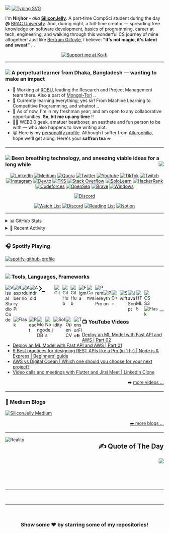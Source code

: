 <img src = "https://raw.githubusercontent.com/MartinHeinz/MartinHeinz/master/wave.gif" width = 40px>   [![Typing SVG](https://readme-typing-svg.herokuapp.com?font=Fira+Code&pause=1000&width=435&lines=Ahoy...+Long+time+no+see!+👨‍💻+🦄)](https://git.io/typing-svg)

I'm **Nirjhor** - *aka* [**SiliconJelly**](https://nirjhor.uwu.ai). A part-time CompSci student during the day **@** [BRAC University](https://www.bracu.ac.bd/). And, during night, a full-time creator — spreading free knowledge on software development, basics of programming, career at tech, engineering, and walking through this wonderful CS journey of mine altogether! Just like [Bertram Gilfoyle](https://screenrant.com/silicon-valley-gilfoyles-badass-quotes/), I believe: **"It's not magic, it's talent and sweat"** ...

<a href="https://ko-fi.com/SiliconJelly" target="_blank"><p align="center">
  [<img src="https://www.learninjava.com/img/ko-fi.gif" alt="Support me at Ko-fi" height="141" width="480">](https://ko-fi.com/SiliconJelly)
</p></a>

---

### <img src="https://emojis.slackmojis.com/emojis/images/1588315024/8823/hyperkitty.gif?1588315024" width="30" /> A perpetual learner from Dhaka, Bangladesh — wanting to make an impact

- 🔭 Working at [ROBU](https://bracurobu.org/), leading the Research and Project Management team there. Also a part of [Mongol-Tori](http://www.bracu-mongoltori.com) ..
- 🌱 Currently learning everything; yes sir! From Machine Learning to Competitive Programming, and whatnot ..
- 💼 As of now, I'm in my freshman year; and am open to any collaborative opportunities. **So, hit me up any time** !!
- 🤟🏻 WEB3.0 geek, amatuer beatboxer, an aesthete and fun person to be with — who also happens to love writing alot.
- 😝 Here is my [personality profile](https://www.16personalities.com/profiles/74eba58a295bf). Although I suffer from [Ailurophilia](https://www.fairmontvet.com/ailurophilia-is-the-love-of-cats-are-you-an-ailurophile), hope we'll get along. Here's your **saffron tea** ☕

---

### <img src="https://emojis.slackmojis.com/emojis/images/1621024394/39092/cat-roll.gif?1621024394" width="28" /> Been breathing technology, and sneezing viable ideas for a long while <img align="right" src="https://img.shields.io/github/followers/SiliconJelly.svg?style=social&label=Follow">

<div align="center">

[![LinkedIn](https://img.shields.io/badge/LinkedIn-0077B5?style=for-the-badge&logo=linkedin&logoColor=white)](https://www.linkedin.com/in/SiliconJelly/)
[![Medium](https://img.shields.io/badge/Medium-333333?style=for-the-badge&logo=medium&logoColor=white)](https://medium.com/@SiliconJelly)
[![Quora](https://img.shields.io/badge/Quora-%23B92B27.svg?&style=for-the-badge&logo=Quora&logoColor=white)](https://www.quora.com/profile/SiliconJelly)
[![Twitter](https://img.shields.io/badge/Twitter-1DA1F2?style=for-the-badge&logo=twitter&logoColor=white)](https://twitter.com/SiliconJelly)
[![Youtube](https://img.shields.io/badge/Youtube-FF0000?style=for-the-badge&logo=youtube&logoColor=white)](https://www.youtube.com/@CSmajor?sub_confirmation=1)
[![TikTok](https://img.shields.io/badge/TikTok-000000?style=for-the-badge&logo=tiktok&logoColor=white)](https://www.tiktok.com/@siliconjelly.io)
[![Twitch](https://img.shields.io/badge/Twitch-9146FF?style=for-the-badge&logo=twitch&logoColor=white)](https://twitch.com/SiliconJelly)
[![Instagram](https://img.shields.io/badge/Instagram-E1306C?style=for-the-badge&logo=instagram&logoColor=white)](https://www.instagram.com/SiliconJelly.Streams)
[![Dev.to](https://img.shields.io/badge/dev.to-0A0A0A?style=for-the-badge&logo=devdotto&logoColor=white)](https://dev.to/SiliconJelly)
[![TKS](https://img.shields.io/badge/TKS.life-000000?style=for-the-badge&logo=&logoColor=white)](https://tks.life/profile/tanjim.mohamed.nirjhor#about)
[![Stack Overflow](https://img.shields.io/badge/Stack_Overflow-FE7A16?style=for-the-badge&logo=stack-overflow&logoColor=white)](https://stackoverflow.com/users/15852167/SiliconJelly-io)
[![SoloLearn](https://img.shields.io/badge/-Sololearn-3a464b?style=for-the-badge&logo=Sololearn&logoColor=white)](https://www.sololearn.com/profile/6383947)
[![HackerRank](https://img.shields.io/badge/-Hackerrank-2EC866?style=for-the-badge&logo=HackerRank&logoColor=white)](https://www.hackerrank.com/SiliconJelly)
[![Codeforces](https://img.shields.io/badge/Codeforces-445f9d?style=for-the-badge&logo=Codeforces&logoColor=white)](https://codeforces.com/profile/SiliconJelly)
[![OpenSea](https://img.shields.io/badge/OpeanSea-2081E2?style=for-the-badge&logo=OpenSea&logoColor=white)](https://opensea.io/NJR4beatZ?tab=created)
[![Brave](https://img.shields.io/badge/Brave-FF1B2D?style=for-the-badge&logo=Brave&logoColor=white)](https://www.androidauthority.com/brave-browser-review-1110069/)
[![Windows](https://img.shields.io/badge/Windows-0078D6?style=for-the-badge&logo=windows&logoColor=white)](https://www.pcmag.com/reviews/microsoft-windows-10)

[![Discord](https://discord.c99.nl/widget/theme-3/707531138473656403.png)](https://discordapp.com/users/707531138473656403)

[![Watch List](https://img.shields.io/badge/Watching-A81D33?style=for-the-badge&logo=myanimelist&logoColor=white)](https://siliconjelly.notion.site/Watch-List-5535071e16074f319adf9d24afb83bde)
[![Discord](https://img.shields.io/badge/Discord-7289DA?style=for-the-badge&logo=discord&logoColor=white)](https://discord.gg/aw96DF4Z9m)
[![Reading List](https://img.shields.io/badge/Reading-372213?style=for-the-badge&logo=goodreads&logoColor=white)](https://siliconjelly.notion.site/Reading-List-fc10cf0987614bb58a7b06d1f5d5c1d7)
[![Notion](https://img.shields.io/badge/Notion-000000?style=for-the-badge&logo=notion&logoColor=white)](https://siliconjelly-blog.notion.site)

</div>

---

<details>
  <summary>📊 GitHub Stats </summary>

  <img align="left" alt="SiliconJelly's GitHub Stats" src="https://github-readme-stats.vercel.app/api?username=SiliconJelly&show_icons=true&hide_border=false&title_color=ff652f&icon_color=FFE400&bg_color=09131B&text_color=ffffff&border_color=0c1a25" />
  <img align="left" alt="SiliconJelly's GitHub Stats" src="https://github-readme-stats.vercel.app/api/top-langs/?username=Developing-Gamer&theme=radical&hide_border=false&include_all_commits=false&count_private=true&layout=compact" />

![](https://komarev.com/ghpvc/?username=SiliconJelly&style=flat)

</details>

<details>

  <summary>👾 Recent Activity</summary>

  <img align="left" alt="SiliconJelly's GitHub Stats" src="https://github-readme-streak-stats.herokuapp.com/?user=SiliconJelly&theme=radical&hide_border=false" />

---

<div align="right">

<!--START_SECTION:activity-->
🎉 Merged PR [#120](https://github.com/codeSTACKr/minter-dapp/pull/120) in [codeSTACKr/minter-dapp](https://github.com/codeSTACKr/minter-dapp)

🗣 Commented on [#120](https://github.com/codeSTACKr/minter-dapp/issues/120) in [codeSTACKr/minter-dapp](https://github.com/codeSTACKr/minter-dapp)

❌ Closed PR [#191](https://github.com/codeSTACKr/create-10k-nft-collection/pull/191) in [codeSTACKr/create-10k-nft-collection](https://github.com/codeSTACKr/create-10k-nft-collection)

🗣 Commented on [#191](https://github.com/codeSTACKr/create-10k-nft-collection/issues/191) in [codeSTACKr/create-10k-nft-collection](https://github.com/codeSTACKr/create-10k-nft-collection)

🎉 Merged PR [#204](https://github.com/codeSTACKr/create-10k-nft-collection/pull/204) in [codeSTACKr/create-10k-nft-collection](https://github.com/codeSTACKr/create-10k-nft-collection)

<!--END_SECTION:activity-->

</div>

</details>

---

### 🎧 Spotify Playing

[![spotify-github-profile](https://spotify-github-profile.vercel.app/api/view?uid=nirjhor7&cover_image=true&theme=novatorem&background_color=000000&bar_color=b16c4e&bar_color_cover=true)](https://open.spotify.com/user/nirjhor7)

---

### <img src="https://emojis.slackmojis.com/emojis/images/1531849430/4246/blob-sunglasses.gif?1531849430" width="30"/>   Tools, Languages, Frameworks

<img align="left" alt="Visual Studio Code" width="26px" src="https://cdn.jsdelivr.net/gh/devicons/devicon/icons/vscode/vscode-original.svg" />
<img align="left" alt="Raspberry Pi" width="26px" src="https://cdn.jsdelivr.net/gh/devicons/devicon/icons/raspberrypi/raspberrypi-original.svg" />
<img align="left" alt="Arduino" width="26px" src="https://cdn.jsdelivr.net/gh/devicons/devicon/icons/arduino/arduino-original.svg" />
<img align="left" alt="Android" width="26px" src="https://cdn.jsdelivr.net/gh/devicons/devicon/icons/android/android-original.svg" />
<img align="left" alt="Terminal" width="26px" src="https://raw.githubusercontent.com/codeSTACKr/codeSTACKr/master/img/terminal-light.svg#gh-light-mode-only" />
<img align="left" alt="Terminal" width="26px" src="https://raw.githubusercontent.com/codeSTACKr/codeSTACKr/master/img/terminal-dark.svg#gh-dark-mode-only" />
<img align="left" alt="Git" width="26px" src="https://cdn.jsdelivr.net/gh/devicons/devicon/icons/git/git-original.svg" />
<img align="left" alt="GitHub" width="26px" src="https://user-images.githubusercontent.com/3369400/139447912-e0f43f33-6d9f-45f8-be46-2df5bbc91289.png#gh-dark-mode-only" />
<img align="left" alt="GitHub" width="26px" src="https://user-images.githubusercontent.com/3369400/139448065-39a229ba-4b06-434b-bc67-616e2ed80c8f.png#gh-light-mode-only" />
<img align="left" alt="Figma" width="26px" src="https://cdn.jsdelivr.net/gh/devicons/devicon/icons/figma/figma-original.svg" />
<img align="left" alt="Canva" width="26px" src="https://cdn.jsdelivr.net/gh/devicons/devicon/icons/canva/canva-original.svg" />
<img align="left" alt="Premiere Pro" width="26px" src="https://cdn.jsdelivr.net/gh/devicons/devicon/icons/premierepro/premierepro-original.svg" />
<br>
<img align="left" alt="Python" width="26px" src="https://cdn.jsdelivr.net/gh/devicons/devicon/icons/python/python-original.svg" />
<img align="left" alt="C++" width="26px" src="https://cdn.jsdelivr.net/gh/devicons/devicon/icons/cplusplus/cplusplus-original.svg" />
<img align="left" alt="Swift" width="26px" src="https://cdn.jsdelivr.net/gh/devicons/devicon/icons/swift/swift-original.svg" />
<img align="left" alt="JavaScript" width="26px" src="https://cdn.jsdelivr.net/gh/devicons/devicon/icons/javascript/javascript-original.svg" />
<img align="left" alt="HTML5" width="26px" src="https://cdn.jsdelivr.net/gh/devicons/devicon/icons/html5/html5-original.svg" />
<img align="left" alt="CSS3" width="26px" src="https://cdn.jsdelivr.net/gh/devicons/devicon/icons/css3/css3-original.svg" />
<br>
<img align="left" alt="Flask" width="49px" src="https://user-images.githubusercontent.com/65353587/203074540-6ba6c38f-a40b-4c75-8243-f6231f898a03.png#gh-light-mode-only" />
<img align="left" alt="Flask" width="49px" src="https://user-images.githubusercontent.com/65353587/203075050-5098e6a0-10f6-4265-bc99-057a8c8efd47.png#gh-dark-mode-only" />
<img align="left" alt="React" width="26px" src="https://cdn.jsdelivr.net/gh/devicons/devicon/icons/react/react-original.svg" />
<img align="left" alt="MongoDB" width="26px" src="https://cdn.jsdelivr.net/gh/devicons/devicon/icons/mongodb/mongodb-original.svg" />
<img align="left" alt="Node.js" width="26px" src="https://cdn.jsdelivr.net/gh/devicons/devicon/icons/nodejs/nodejs-original.svg" />
<img align="left" alt="Solidity" width="39px" src="https://assets-global.website-files.com/6171e9fea621c67e12b9f9be/61b7ba6e7d27f6632e77bf33_logo.svg" />
</br>
<img align="left" alt="OpenCV" width="26px" src="https://cdn.jsdelivr.net/gh/devicons/devicon/icons/opencv/opencv-original.svg" />
<img align="left" alt="TensorFlow" width="26px" src="https://cdn.jsdelivr.net/gh/devicons/devicon/icons/tensorflow/tensorflow-original.svg" />
</br>
<!-- <img align="center" alt="Red Arrow" width="175px" src="https://user-images.githubusercontent.com/65353587/203214670-5d2a3c35-a265-4079-b4d0-eca5d738080c.png" />


<div align="center">

### 🤷‍♂️ You Laugh, You Lose 
<img src="https://random-memer.herokuapp.com/" width="512px"/>
  
</div> -->


---

### 📺 YouTube Videos

<!-- YOUTUBE:START -->
- [Deploy an ML Model with Fast API and AWS | Part 02](https://www.youtube.com/watch?v=o9TOERzCneI)
- [Deploy an ML Model with Fast API and AWS | Part 01](https://www.youtube.com/watch?v=q2xyXjUBpbI)
- [9 Best practices for designing REST APIs like a Pro &lpar;in 1 hr&rpar; | Node.js &amp; Express | Beginners&#39; guide](https://www.youtube.com/watch?v=q38AJWgcrqc)
- [AWS vs Digital Ocean | Which one should you choose for your next project?](https://www.youtube.com/watch?v=IoxGqAI-_UI)
- [Video calls and meetings with Flutter and Jitsi Meet | LinkedIn Clone](https://www.youtube.com/watch?v=99NpHtt5PVg)
<!-- YOUTUBE:END -->

<div align="right">

➡️ [more videos ...](https://www.youtube.com/@CSmajor/videos)

</div>

---

### 📕 Medium Blogs

[![SiliconJelly Medium](https://github-readme-medium.vercel.app/?username=SiliconJelly&limit=4)](https://medium.com/@SiliconJelly)

<div align="right">

[➡️ more blogs ...](https://medium.com/@SiliconJelly)

</div>

---

[<img align="left" alt="Reality" width="225px" src="https://undo.io/media/uploads/files/Frustrated_programmer.gif" />](https://imgflip.com/user/SiliconJelly.io)

<div align="right">

## ✍ Quote of The Day 

</div>


<img align="right" src="https://quotes-github-readme.vercel.app/api?type=horizontal&theme=radical" />  

<br>
<br>
<br>
<br>
<br>


---

<br>

---

<div align="center">

<br />

### Show some ❤️ by starring some of my repositories!
  
</div>
